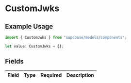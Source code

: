 # CustomJwks

## Example Usage

```typescript
import { CustomJwks } from "supabase/models/components";

let value: CustomJwks = {};
```

## Fields

| Field       | Type        | Required    | Description |
| ----------- | ----------- | ----------- | ----------- |